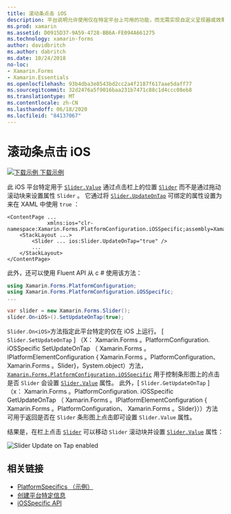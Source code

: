 ```yaml
---
title: 滚动条点击 iOS
description: 平台说明允许使用仅在特定平台上可用的功能，而无需实现自定义呈现器或效果。 本文介绍如何使用 iOS 平台特定的，该平台允许通过点击滑块上的 "值" 属性进行设置。
ms.prod: xamarin
ms.assetid: D0915D37-9A59-4728-BB6A-FE094A661275
ms.technology: xamarin-forms
author: davidbritch
ms.author: dabritch
ms.date: 10/24/2018
no-loc:
- Xamarin.Forms
- Xamarin.Essentials
ms.openlocfilehash: 93b4dba3e8543bd2cc2a4f2187f617aae5daff77
ms.sourcegitcommit: 32d2476a5f9016baa231b7471c88c1d4ccc08eb8
ms.translationtype: MT
ms.contentlocale: zh-CN
ms.lasthandoff: 06/18/2020
ms.locfileid: "84137067"
---
```

# <a name="slider-thumb-tap-on-ios"></a>滚动条点击 iOS

[![下载示例](~/media/shared/download.png) 下载示例](https://docs.microsoft.com/samples/xamarin/xamarin-forms-samples/userinterface-platformspecifics)

此 iOS 平台特定用于 [`Slider.Value`](xref:Xamarin.Forms.Slider.Value) 通过点击栏上的位置 [`Slider`](xref:Xamarin.Forms.Slider) 而不是通过拖动滚动块来设置属性 `Slider` 。 它通过将 [`Slider.UpdateOnTap`](xref:Xamarin.Forms.PlatformConfiguration.iOSSpecific.Slider.UpdateOnTapProperty) 可绑定的属性设置为来在 XAML 中使用 `true` ：

```xaml
<ContentPage ...
             xmlns:ios="clr-namespace:Xamarin.Forms.PlatformConfiguration.iOSSpecific;assembly=Xamarin.Forms.Core">
    <StackLayout ...>
        <Slider ... ios:Slider.UpdateOnTap="true" />
        ...
    </StackLayout>
</ContentPage>
```

此外，还可以使用 Fluent API 从 c # 使用该方法：

```csharp
using Xamarin.Forms.PlatformConfiguration;
using Xamarin.Forms.PlatformConfiguration.iOSSpecific;
...

var slider = new Xamarin.Forms.Slider();
slider.On<iOS>().SetUpdateOnTap(true);
```

`Slider.On<iOS>`方法指定此平台特定的仅在 iOS 上运行。 [ `Slider.SetUpdateOnTap` ] （X： Xamarin.Forms 。PlatformConfiguration. iOSSpecific SetUpdateOnTap （ Xamarin.Forms 。IPlatformElementConfiguration { Xamarin.Forms 。PlatformConfiguration、 Xamarin.Forms 。Slider}，System.object）方法， [`Xamarin.Forms.PlatformConfiguration.iOSSpecific`](xref:Xamarin.Forms.PlatformConfiguration.iOSSpecific) 用于控制条形图上的点击是否 `Slider` 会设置 [`Slider.Value`](xref:Xamarin.Forms.Slider.Value) 属性。 此外，[ `Slider.GetUpdateOnTap` ] （x： Xamarin.Forms 。PlatformConfiguration. iOSSpecific GetUpdateOnTap （ Xamarin.Forms 。IPlatformElementConfiguration { Xamarin.Forms 。PlatformConfiguration、 Xamarin.Forms 。Slider}））方法可用于返回是否在 `Slider` 条形图上点击即可设置 `Slider.Value` 属性。

结果是，在栏上点击 [`Slider`](xref:Xamarin.Forms.Slider) 可以移动 `Slider` 滚动块并设置 [`Slider.Value`](xref:Xamarin.Forms.Slider.Value) 属性：

![](slider-thumb-images/slider-updateontap.png "Slider Update on Tap enabled")

## <a name="related-links"></a>相关链接

- [PlatformSpecifics （示例）](https://docs.microsoft.com/samples/xamarin/xamarin-forms-samples/userinterface-platformspecifics)
- [创建平台特定信息](~/xamarin-forms/platform/platform-specifics/index.md#creating-platform-specifics)
- [iOSSpecific API](xref:Xamarin.Forms.PlatformConfiguration.iOSSpecific)
